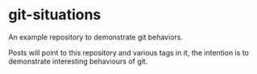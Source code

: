 # git-situations

An example repository to demonstrate git behaviors.

Posts will point to this repository and various tags in it,
the intention is
to demonstrate interesting behaviours of git.
